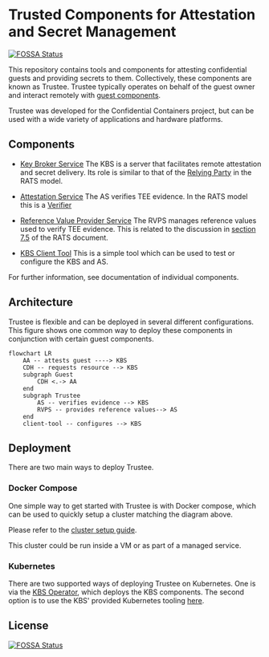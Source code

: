 # Trusted Components for Attestation and Secret Management

[![FOSSA Status](https://app.fossa.com/api/projects/git%2Bgithub.com%2Fconfidential-containers%2Fkbs.svg?type=shield)](https://app.fossa.com/projects/git%2Bgithub.com%2Fconfidential-containers%2Fkbs?ref=badge_shield)

This repository contains tools and components for attesting confidential guests and providing secrets to them.
Collectively, these components are known as Trustee.
Trustee typically operates on behalf of the guest owner and interact remotely with
[guest components](https://github.com/confidential-containers/guest-components).

Trustee was developed for the Confidential Containers project, but can be used with a wide variety
of applications and hardware platforms.

## Components

- [Key Broker Service](kbs)
The KBS is a server that facilitates remote attestation and secret delivery.
Its role is similar to that of the [Relying Party](https://www.ietf.org/archive/id/draft-ietf-rats-architecture-22.html#name-relying-party)
in the RATS model.

- [Attestation Service](attestation-service)
The AS verifies TEE evidence.
In the RATS model this is a [Verifier](https://www.ietf.org/archive/id/draft-ietf-rats-architecture-22.html#name-verifier)

- [Reference Value Provider Service](rvps)
The RVPS manages reference values used to verify TEE evidence.
This is related to the discussion in [section 7.5](https://www.ietf.org/archive/id/draft-ietf-rats-architecture-22.html#name-endorser-reference-value-pr)
of the RATS document.

- [KBS Client Tool](tools/kbs-client/)
This is a simple tool which can be used to test or configure the KBS and AS.

For further information, see documentation of individual components.

## Architecture

Trustee is flexible and can be deployed in several different configurations.
This figure shows one common way to deploy these components in conjunction with certain guest components.

```mermaid
flowchart LR
    AA -- attests guest ----> KBS
    CDH -- requests resource --> KBS
    subgraph Guest
        CDH <.-> AA
    end
    subgraph Trustee
        AS -- verifies evidence --> KBS
        RVPS -- provides reference values--> AS
    end
    client-tool -- configures --> KBS
```
## Deployment

There are two main ways to deploy Trustee.

### Docker Compose

One simple way to get started with Trustee is with Docker compose, which can be used
to quickly setup a cluster matching the diagram above.

Please refer to the [cluster setup guide](kbs/docs/cluster.md).

This cluster could be run inside a VM or as part of a managed service.

### Kubernetes

There are two supported ways of deploying Trustee on Kubernetes.
One is via the [KBS Operator](https://github.com/confidential-containers/kbs-operator),
which deploys the KBS components. The second option is to use the KBS'
provided Kubernetes tooling [here](kbs/config/kubernetes).

## License
[![FOSSA Status](https://app.fossa.com/api/projects/git%2Bgithub.com%2Fconfidential-containers%2Fkbs.svg?type=large)](https://app.fossa.com/projects/git%2Bgithub.com%2Fconfidential-containers%2Fkbs?ref=badge_large)

